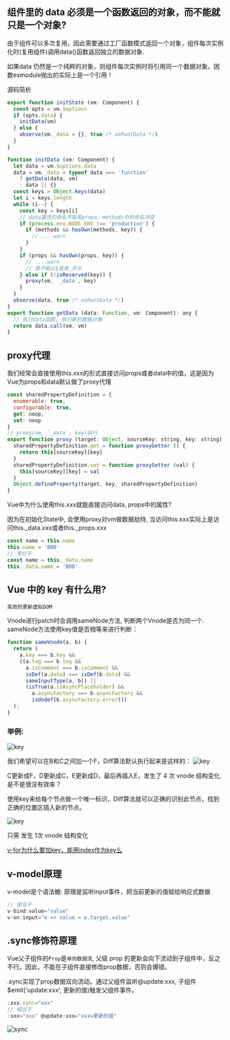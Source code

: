 ## 组件里的 data 必须是一个函数返回的对象，而不能就只是一个对象?
由于组件可以多次复用，因此需要通过工厂函数模式返回一个对象，组件每次实例化时(复用组件)调用data()函数返回独立的数据对象. 

如果data 仍然是一个纯粹的对象，则组件每次实例时将引用同一个数据对象。因数esmodule抛出的实际上是一个引用！

源码简析
```js
export function initState (vm: Component) {
  const opts = vm.$options
  if (opts.data) {
    initData(vm)
  } else {
    observe(vm._data = {}, true /* asRootData */)
  }
}

function initData (vm: Component) {
  let data = vm.$options.data
  data = vm._data = typeof data === 'function'
    ? getData(data, vm)
    : data || {}
  const keys = Object.keys(data)
  let i = keys.length
  while (i--) {
    const key = keys[i]
    // data属性的命名不能和props、methods中的命名冲突
    if (process.env.NODE_ENV !== 'production') {
      if (methods && hasOwn(methods, key)) {
        // ....warn
      }
    }
    if (props && hasOwn(props, key)) {
      // ....warn
      // 是不能以$或者_开头
    } else if (!isReserved(key)) {
      proxy(vm, `_data`, key)
    }
  }
  observe(data, true /* asRootData */)
}
export function getData (data: Function, vm: Component): any {
  // 执行data函数, 执行新的数据对象
  return data.call(vm, vm)
}
```

## proxy代理
我们经常会直接使用this.xxx的形式直接访问props或者data中的值，这是因为Vue为props和data默认做了proxy代理
```js
const sharedPropertyDefinition = {
  enumerable: true,
  configurable: true,
  get: noop,
  set: noop
}
// proxy(vm, `_data`, key)执行
export function proxy (target: Object, sourceKey: string, key: string) {
  sharedPropertyDefinition.get = function proxyGetter () {
    return this[sourceKey][key]
  }
  sharedPropertyDefinition.set = function proxySetter (val) {
    this[sourceKey][key] = val
  }
  Object.defineProperty(target, key, sharedPropertyDefinition)
}
```
Vue中为什么使用this.xxx就能直接访问data, props中的属性?

因为在初始化State中, 会使用proxy对vm做数据劫持, 当访问this.xxx实际上是访问this._data.xxx或者this._props.xxx
```js
const name = this.name
this.name = 'BBB'
// 等价于
const name = this._data.name
this._data.name = 'BBB'
```

## Vue 中的 key 有什么用?
<code>高效的更新虚拟DOM</code>

Vnode进行patch时会调用sameNode方法, 判断两个Vnode是否为同一个. sameNode方法使用key值是否相等来进行判断：
```js
function sameVnode(a, b) {
  return (
    a.key === b.key &&
    ((a.tag === b.tag &&
      a.isComment === b.isComment &&
      isDef(a.data) === isDef(b.data) &&
      sameInputType(a, b)) ||
      (isTrue(a.isAsyncPlaceholder) &&
        a.asyncFactory === b.asyncFactory &&
        isUndef(b.asyncFactory.error)))
  );
}
```
### 举例:
![key](@assets/vue/vnode/1.png)

我们希望可以在B和C之间加一个F，Diff算法默认执行起来是这样的：
![key](@assets/vue/vnode/2.png)

C更新成F，D更新成C，E更新成D，最后再插入E，发生了 4 次 vnode 结构变化. 是不是很没有效率？

使用key来给每个节点做一个唯一标识，Diff算法就可以正确的识别此节点，找到正确的位置区插入新的节点。

![key](@assets/vue/vnode/3.png)

只需 发生 1次 vnode 结构变化 

[v-for为什么要加key，能用index作为key么](https://www.cnblogs.com/youhong/p/11327062.html)

## v-model原理
v-model是个语法糖: 原理是监听input事件，把当前更新的值赋给响应式数据
```js
// 相当于
v-bind:value="value"
v-on:input="e => value = e.target.value"
```

## .sync修饰符原理
Vue父子组件的<code>Prop</code>是<code>单向数据流</code>, 父级 prop 的更新会向下流动到子组件中，反之不行。因此，不能在子组件直接修改prop数据，否则会爆错。

.sync实现了prop数据双向流动。通过父组件监听@update:xxx, 子组件$emit('update:xxx', 更新的值)触发父组件事件。
```js
:xxx.sync="xxx"
// 相当于
:xxx="xxx" @update:xxx="xxx=更新的值"
```
![sync](@assets/vue/reactive/7.png)